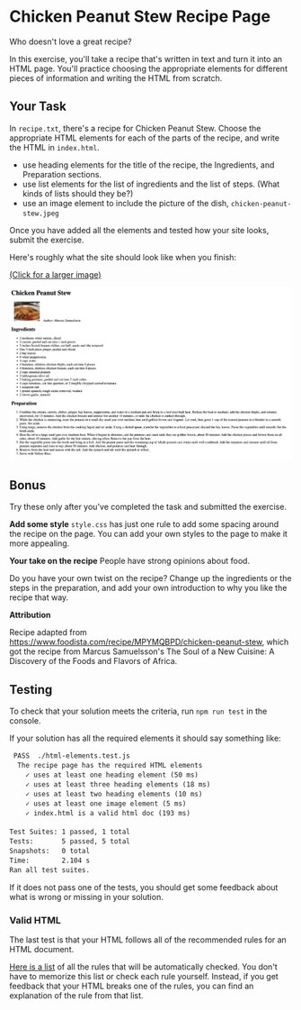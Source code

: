 # Chicken Peanut Stew Recipe Page

Who doesn't love a great recipe?

In this exercise, you'll take a recipe that's written in text and turn it into an HTML page. You'll practice choosing the appropriate elements for different pieces of information and writing the HTML from scratch.

## Your Task

In `recipe.txt`, there's a recipe for Chicken Peanut Stew. Choose the appropriate HTML elements for each of the parts of the recipe, and write the HTML in `index.html`.

* use heading elements for the title of the recipe, the Ingredients, and Preparation sections.
* use list elements for the list of ingredients and the list of steps. (What kinds of lists should they be?)
* use an image element to include the picture of the dish, `chicken-peanut-stew.jpeg`

Once you have added all the elements and tested how your site looks, submit the exercise.

Here's roughly what the site should look like when you finish:

[(Click for a larger image)](https://chicken-peanut-stew-recipe-page.kibo-web.repl.co/finished-recipe.png)

![peanut stew recipe page screenshot](finished-recipe.png)

## Bonus

Try these only after you've completed the task and submitted the exercise.

**Add some style**
`style.css` has just one rule to add some spacing around the recipe on the page. You can add your own styles to the page to make it more appealing.

**Your take on the recipe**
People have strong opinions about food. 

Do you have your own twist on the recipe? Change up the ingredients or the steps in the preparation, and add your own introduction to why you like the recipe that way.


**Attribution**

Recipe adapted from https://www.foodista.com/recipe/MPYMQBPD/chicken-peanut-stew, which got the recipe from Marcus Samuelsson's The Soul of a New Cuisine: A Discovery of the Foods and Flavors of Africa.

## Testing

To check that your solution meets the criteria, run `npm run test` in the console.

If your solution has all the required elements it should say something like:

```txt
 PASS  ./html-elements.test.js
  The recipe page has the required HTML elements
    ✓ uses at least one heading element (50 ms)
    ✓ uses at least three heading elements (18 ms)
    ✓ uses at least two heading elements (10 ms)
    ✓ uses at least one image element (5 ms)
    ✓ index.html is a valid html doc (193 ms)

Test Suites: 1 passed, 1 total
Tests:       5 passed, 5 total
Snapshots:   0 total
Time:        2.104 s
Ran all test suites.
```

If it does not pass one of the tests, you should get some feedback about what is wrong or missing in your solution.

### Valid HTML

The last test is that your HTML follows all of the recommended rules for an HTML document.

[Here is a list](https://html-validate.org/rules/index.html) of all the rules that will be automatically checked. You don't have to memorize this list or check each rule yourself. Instead, if you get feedback that your HTML breaks one of the rules, you can find an explanation of the rule from that list.

